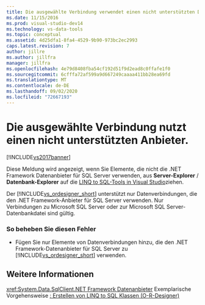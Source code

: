 ```yaml
---
title: Die ausgewählte Verbindung verwendet einen nicht unterstützten Datenbankanbieter. Microsoft-Dokumentation
ms.date: 11/15/2016
ms.prod: visual-studio-dev14
ms.technology: vs-data-tools
ms.topic: conceptual
ms.assetid: 4d25dfa1-8fa4-4529-9b90-973bc2ec2993
caps.latest.revision: 7
author: jillre
ms.author: jillfra
manager: jillfra
ms.openlocfilehash: 4e79d8408fba54cf192d51f9d2ead8c0ffafe1f0
ms.sourcegitcommit: 6cfffa72af599a9d667249caaaa411bb28ea69fd
ms.translationtype: MT
ms.contentlocale: de-DE
ms.lasthandoff: 09/02/2020
ms.locfileid: "72667193"
---
```

# <a name="the-selected-connection-uses-an-unsupported-database-provider"></a>Die ausgewählte Verbindung nutzt einen nicht unterstützten Anbieter.
[!INCLUDE[vs2017banner](../includes/vs2017banner.md)]

Diese Meldung wird angezeigt, wenn Sie Elemente, die nicht die .NET Framework Datenanbieter für SQL Server verwenden, aus **Server-Explorer** / **Datenbank-Explorer** auf die [LINQ to SQL-Tools in Visual Studio](../data-tools/linq-to-sql-tools-in-visual-studio2.md)ziehen.

 Der [!INCLUDE[vs_ordesigner_short](../includes/vs-ordesigner-short-md.md)] unterstützt nur Datenverbindungen, die den .NET Framework-Anbieter für SQL Server verwenden. Nur Verbindungen zu Microsoft SQL Server oder zur Microsoft SQL Server-Datenbankdatei sind gültig.

### <a name="to-correct-this-error"></a>So beheben Sie diesen Fehler

- Fügen Sie nur Elemente von Datenverbindungen hinzu, die den .NET Framework-Datenanbieter für SQL Server zu [!INCLUDE[vs_ordesigner_short](../includes/vs-ordesigner-short-md.md)] verwenden.

## <a name="see-also"></a>Weitere Informationen
 <xref:System.Data.SqlClient>[.NET Framework Datenanbieter](https://msdn.microsoft.com/library/03a9fc62-2d24-491a-9fe6-d6bdb6dcb131) Exemplarische Vorgehensweise [: Erstellen von LINQ to SQL Klassen (O-R-Designer)](https://msdn.microsoft.com/library/35aad4a4-2e8a-46e2-ae09-5fbfd333c233)